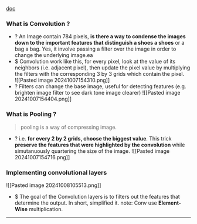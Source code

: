 [doc](https://nttuan8.com/bai-6-convolutional-neural-network/)
### What is Convolution ?
+ ? An Image contain 784 pixels, **is there a way to condense the images down to the important features that distinguish a shoes a shoes** or a bag a bag.
	Yes, it involve passing a filter over the image in order to change the underlying image.ea
+ $ Convolution work like this, for every pixel, look at the value of its neighbors (i.e. adjacent pixel), then update the pixel value by multiplying the filters with the corresponding 3 by 3 grids which contain the pixel.    
![[Pasted image 20241007154310.png]]
+ ? Filters can change the base image, useful for detecting features (e.g. brighten image filter to see dark tone image clearer)
![[Pasted image 20241007154404.png]]

### What is Pooling ?
> pooling is a way of compressing image.
+ ? i.e. **for every 2 by 2 grids, choose the biggest value**. This trick **preserve the features that were highlighted by the convolution** while simutanuously quartering the size of the image.
	![[Pasted image 20241007154716.png]]

### Implementing convolutional layers
![[Pasted image 20241008105513.png]]
+ $ The goal of the Convolution layers is to filters out the features that determine the output. In short, simplified it.
	note: Conv use **Element-Wise** multiplication.

---

